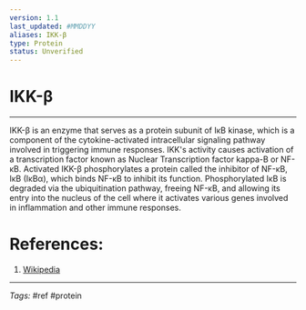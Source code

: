 ```yaml
---
version: 1.1
last_updated: #MMDDYY
aliases: IKK-β
type: Protein
status: Unverified
---
```


# IKK-β
---
IKK-β is an enzyme that serves as a protein subunit of IκB kinase, which is a component of the cytokine-activated intracellular signaling pathway involved in triggering immune responses. IKK's activity causes activation of a transcription factor known as Nuclear Transcription factor kappa-B or NF-κB. Activated IKK-β phosphorylates a protein called the inhibitor of NF-κB, IκB (IκBα), which binds NF-κB to inhibit its function. Phosphorylated IκB is degraded via the ubiquitination pathway, freeing NF-κB, and allowing its entry into the nucleus of the cell where it activates various genes involved in inflammation and other immune responses.

# References:
1. [Wikipedia](https://en.wikipedia.org/wiki/IKK2)

---
_Tags:_ #ref #protein